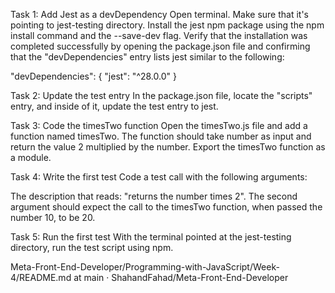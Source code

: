 Task 1: Add Jest as a devDependency
Open terminal. Make sure that it's pointing to jest-testing directory.
Install the jest npm package using the npm install command and the --save-dev flag.
Verify that the installation was completed successfully by opening the package.json file and confirming that the "devDependencies" entry lists jest similar to the following:

"devDependencies": {
    "jest": "^28.0.0"
}

Task 2: Update the test entry
In the package.json file, locate the "scripts" entry, and inside of it, update the test entry to jest.


Task 3: Code the timesTwo function
Open the timesTwo.js file and add a function named timesTwo. The function should take number as input and return the value 2 multiplied by the number. Export the timesTwo function as a module.


Task 4: Write the first test
Code a test call with the following arguments:

The description that reads: "returns the number times 2".
The second argument should expect the call to the timesTwo function, when passed the number 10, to be 20.

Task 5: Run the first test
With the terminal pointed at the jest-testing directory, run the test script using npm.

Meta-Front-End-Developer/Programming-with-JavaScript/Week-4/README.md at main · ShahandFahad/Meta-Front-End-Developer
